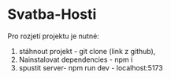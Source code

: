 # Svatba-Hosti

Pro rozjetí projektu je nutné:

1. stáhnout projekt - git clone (link z github),
2. Nainstalovat dependencies - npm i
3. spustit server- npm run dev - localhost:5173
